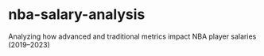 # nba-salary-analysis
Analyzing how advanced and traditional metrics impact NBA player salaries (2019–2023)
